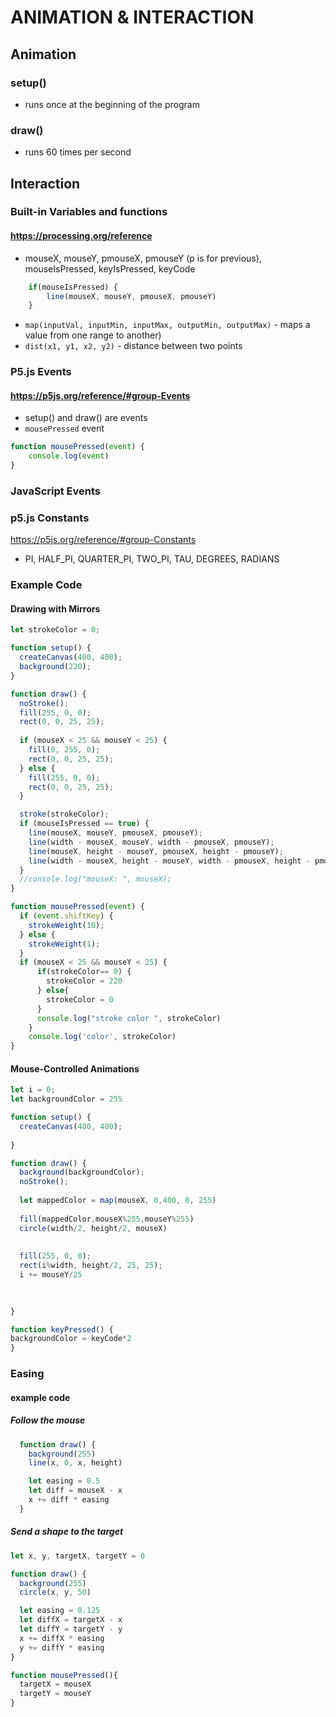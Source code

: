 # ANIMATION & INTERACTION
## Animation
### setup() 
* runs once at the beginning of the program
### draw() 
* runs 60 times per second




## Interaction
### Built-in Variables and functions
#### https://processing.org/reference
* mouseX, mouseY, pmouseX, pmouseY (p is for previous), mouseIsPressed, keyIsPressed, keyCode
```js
    if(mouseIsPressed) {
        line(mouseX, mouseY, pmouseX, pmouseY)
    }
```

* `map(inputVal, inputMin, inputMax, outputMin, outputMax)` - maps a value from one range to another)
* `dist(x1, y1, x2, y2)` - distance between two points

### P5.js Events
#### https://p5js.org/reference/#group-Events

* setup() and draw() are events
* `mousePressed` event
```js
function mousePressed(event) {
    console.log(event)
}
```

### JavaScript Events
### p5.js Constants
https://p5js.org/reference/#group-Constants
* PI, HALF_PI, QUARTER_PI, TWO_PI, TAU, DEGREES, RADIANS 
### Example Code
#### Drawing with Mirrors
```js
let strokeColor = 0;

function setup() {
  createCanvas(400, 400);
  background(220);
}

function draw() {
  noStroke();
  fill(255, 0, 0);
  rect(0, 0, 25, 25);
  
  if (mouseX < 25 && mouseY < 25) {
    fill(0, 255, 0);
    rect(0, 0, 25, 25);
  } else {
    fill(255, 0, 0);
    rect(0, 0, 25, 25);
  }

  stroke(strokeColor);
  if (mouseIsPressed == true) {
    line(mouseX, mouseY, pmouseX, pmouseY);
    line(width - mouseX, mouseY, width - pmouseX, pmouseY);
    line(mouseX, height - mouseY, pmouseX, height - pmouseY);
    line(width - mouseX, height - mouseY, width - pmouseX, height - pmouseY);
  }
  //console.log("mouseX: ", mouseX);
}

function mousePressed(event) {
  if (event.shiftKey) {
    strokeWeight(10);
  } else {
    strokeWeight(1);
  }
  if (mouseX < 25 && mouseY < 25) {
      if(strokeColor== 0) {
        strokeColor = 220
      } else{
        strokeColor = 0
      }
      console.log("stroke color ", strokeColor)
    }
    console.log('color', strokeColor)
}

```
#### Mouse-Controlled Animations
```js
let i = 0;
let backgroundColor = 255

function setup() {
  createCanvas(400, 400);
  
}

function draw() {
  background(backgroundColor);
  noStroke();
  
  let mappedColor = map(mouseX, 0,400, 0, 255)
  
  fill(mappedColor,mouseX%255,mouseY%255)
  circle(width/2, height/2, mouseX)
  
  
  fill(255, 0, 0);
  rect(i%width, height/2, 25, 25);
  i += mouseY/25
  
  

}

function keyPressed() {
backgroundColor = keyCode*2
}

```

### Easing

#### example code
##### Follow the mouse
```js
  function draw() {
    background(255)
    line(x, 0, x, height)

    let easing = 0.5
    let diff = mouseX - x
    x += diff * easing
  }

```

##### Send a shape to the target
```js
let x, y, targetX, targetY = 0

function draw() {
  background(255)
  circle(x, y, 50)

  let easing = 0.125
  let diffX = targetX - x
  let diffY = targetY - y
  x += diffX * easing
  y += diffY * easing
}

function mousePressed(){
  targetX = mouseX
  targetY = mouseY
}

```

